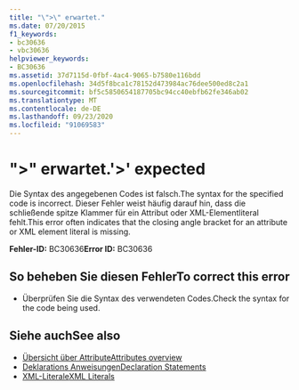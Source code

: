 ```yaml
---
title: "\">\" erwartet."
ms.date: 07/20/2015
f1_keywords:
- bc30636
- vbc30636
helpviewer_keywords:
- BC30636
ms.assetid: 37d7115d-0fbf-4ac4-9065-b7580e116bdd
ms.openlocfilehash: 34d5f8bca1c78152d473984ac76dee500ed8c2a1
ms.sourcegitcommit: bf5c5850654187705bc94cc40ebfb62fe346ab02
ms.translationtype: MT
ms.contentlocale: de-DE
ms.lasthandoff: 09/23/2020
ms.locfileid: "91069583"
---
```

# <a name="-expected"></a><span data-ttu-id="f2b97-102">">" erwartet.</span><span class="sxs-lookup"><span data-stu-id="f2b97-102">'>' expected</span></span>

<span data-ttu-id="f2b97-103">Die Syntax des angegebenen Codes ist falsch.</span><span class="sxs-lookup"><span data-stu-id="f2b97-103">The syntax for the specified code is incorrect.</span></span> <span data-ttu-id="f2b97-104">Dieser Fehler weist häufig darauf hin, dass die schließende spitze Klammer für ein Attribut oder XML-Elementliteral fehlt.</span><span class="sxs-lookup"><span data-stu-id="f2b97-104">This error often indicates that the closing angle bracket for an attribute or XML element literal is missing.</span></span>  
  
 <span data-ttu-id="f2b97-105">**Fehler-ID:** BC30636</span><span class="sxs-lookup"><span data-stu-id="f2b97-105">**Error ID:** BC30636</span></span>  
  
## <a name="to-correct-this-error"></a><span data-ttu-id="f2b97-106">So beheben Sie diesen Fehler</span><span class="sxs-lookup"><span data-stu-id="f2b97-106">To correct this error</span></span>  
  
- <span data-ttu-id="f2b97-107">Überprüfen Sie die Syntax des verwendeten Codes.</span><span class="sxs-lookup"><span data-stu-id="f2b97-107">Check the syntax for the code being used.</span></span>  
  
## <a name="see-also"></a><span data-ttu-id="f2b97-108">Siehe auch</span><span class="sxs-lookup"><span data-stu-id="f2b97-108">See also</span></span>

- [<span data-ttu-id="f2b97-109">Übersicht über Attribute</span><span class="sxs-lookup"><span data-stu-id="f2b97-109">Attributes overview</span></span>](../programming-guide/concepts/attributes/index.md)
- [<span data-ttu-id="f2b97-110">Deklarations Anweisungen</span><span class="sxs-lookup"><span data-stu-id="f2b97-110">Declaration Statements</span></span>](../programming-guide/language-features/statements.md#declaration-statements)
- [<span data-ttu-id="f2b97-111">XML-Literale</span><span class="sxs-lookup"><span data-stu-id="f2b97-111">XML Literals</span></span>](../language-reference/xml-literals/index.md)
